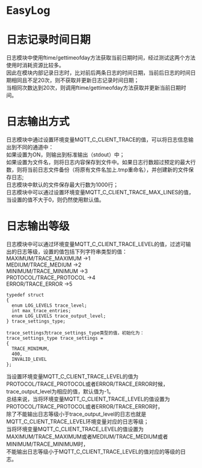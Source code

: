 # EasyLog

# 日志记录时间日期
  日志模块中使用ftime/gettimeofday方法获取当前日期时间，经过测试这两个方法使用时消耗资源比较多。  
  因此在模块内部记录日志时，比对前后两条日志的时间日期，当前后日志的时间日期相同且不足20次，则不获取并更新日志记录时间日期；  
  当相同次数达到20次，则调用ftime/gettimeofday方法获取并更新当前日期时间。  

# 日志输出方式
  日志模块中通过设置环境变量MQTT_C_CLIENT_TRACE的值，可以将日志信息输出到不同的通道中：  
  如果设置为ON，则输出到标准输出（stdout）中；  
  如果设置为文件名，则将日志内容保存到文件中。如果日志行数超过预定的最大行数，则将当前日志文件备份（将原有文件名加上.tmp重命名），并创建新的文件保存日志;  
  日志模块中默认的文件保存最大行数为1000行；  
  日志模块中可以通过设置环境变量MQTT_C_CLIENT_TRACE_MAX_LINES的值，当设置的值不大于0，则仍然使用默认值。  

# 日志输出等级
  日志模块中可以通过环境变量MQTT_C_CLIENT_TRACE_LEVEL的值，过滤可输出的日志等级，设置的值包括下列字符串类型的值：  
    MAXIMUM/TRACE_MAXIMUM	->1  
    MEDIUM/TRACE_MEDIUM	->2  
    MINIMUM/TRACE_MINIMUM	->3  
    PROTOCOL/TRACE_PROTOCOL	->4  
    ERROR/TRACE_ERROR		->5  

    typedef struct
    {
      enum LOG_LEVELS trace_level;
      int max_trace_entries;	
      enum LOG_LEVELS trace_output_level;
    } trace_settings_type;

    trace_settings为trace_settings_type类型的值，初始化为：
    trace_settings_type trace_settings =
    {
      TRACE_MINIMUM,
      400,
      INVALID_LEVEL
    };

  当设置环境变量MQTT_C_CLIENT_TRACE_LEVEL的值为PROTOCOL/TRACE_PROTOCOL或者ERROR/TRACE_ERROR时候，  
trace_output_level为相应的值，默认值为-1。  
  总结来说，当将环境变量MQTT_C_CLIENT_TRACE_LEVEL的值设置为PROTOCOL/TRACE_PROTOCOL或者ERROR/TRACE_ERROR时，  
除了不能输出日志等级小于trace_output_level的日志也就是MQTT_C_CLIENT_TRACE_LEVEL环境变量对应的日志等级；  
当将环境变量MQTT_C_CLIENT_TRACE_LEVEL的值设置为MAXIMUM/TRACE_MAXIMUM或者MEDIUM/TRACE_MEDIUM或者MINIMUM/TRACE_MINIMUM时，  
不能输出日志等级小于MQTT_C_CLIENT_TRACE_LEVEL的值对应的等级的日志。  
